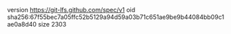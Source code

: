 version https://git-lfs.github.com/spec/v1
oid sha256:67f55bec7a05ffc52b5129a94d59a03b71c651ae9be9b44084bb09c1ae0a8d40
size 2303
